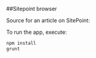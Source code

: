 ##Sitepoint browser

Source for an article on SitePoint:

To run the app, execute:

```bash
npm install
grunt
```
